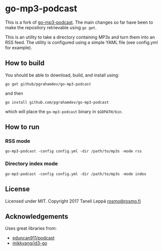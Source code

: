 # go-mp3-podcast

This is a fork of [go-mp3-podcast](https://github.com/rosmo/go-mp3-podcast).  The main changes so far have been to make the repository retrievable using `go get`.

This is an utility to take a directory containing MP3s and turn them into an
RSS feed. The utility is configured using a simple YAML file (see config.yml
for example).

## How to build

You should be able to download, build, and install using:

`go get github/pgrahamdev/go-mp3-podcast`

and then

`go install github.com/pgrahamdev/go-mp3-podcast`

which will place the `go-mp3-podcast` binary in `$GOPATH/bin`.

## How to run

### RSS mode

```
go-mp3-podcast -config config.yml -dir /path/to/mp3s -mode rss
```

### Directory index mode

```
go-mp3-podcast -config config.yml -dir /path/to/mp3s -mode index
```

## License

Licensed under MIT. Copyright 2017 Taneli Leppä <rosmo@rosmo.fi>

## Acknowledgements

Uses great libraries from:
- [eduncan911/podcast](https://github.com/eduncan911/podcast)
- [mikkyang/id3-go](https://github.com/mikkyang/id3-go)
